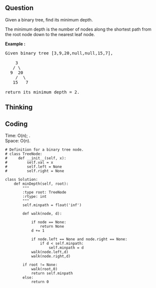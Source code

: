 ## Question
Given a binary tree, find its minimum depth.<br>

The minimum depth is the number of nodes along the shortest path from the root node down to the nearest leaf node.

**Example :**
<pre>
Given binary tree [3,9,20,null,null,15,7],

    3
   / \
  9  20
    /  \
   15   7
   
return its minimum depth = 2.
</pre>


## Thinking


## Coding
Time: O(n); . </br>
Space: O(n).
```python3
# Definition for a binary tree node.
# class TreeNode:
#     def __init__(self, x):
#         self.val = x
#         self.left = None
#         self.right = None

class Solution:
    def minDepth(self, root):
        """
        :type root: TreeNode
        :rtype: int
        """
        self.minpath = float('inf')
        
        def walk(node, d):
            
            if node == None:
                return None
            d += 1
            
            if node.left == None and node.right == None:
                if d < self.minpath:
                    self.minpath = d
            walk(node.left,d)
            walk(node.right,d)
        
        if root != None:
            walk(root,0)
            return self.minpath
        else:
            return 0
```

